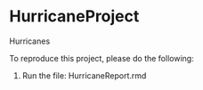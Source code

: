 # HurricaneProject
Hurricanes

To reproduce this project, please do the following:
1. Run the file: HurricaneReport.rmd
